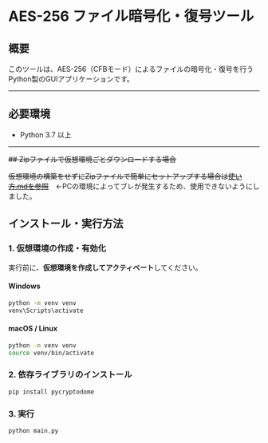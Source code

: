 # AES-256 ファイル暗号化・復号ツール

## 概要

このツールは、AES-256（CFBモード）によるファイルの暗号化・復号を行うPython製のGUIアプリケーションです。

---

## 必要環境

- Python 3.7 以上

---
~~## Zipファイルで仮想環境ごとダウンロードする場合~~

~~仮想環境の構築をせずにZipファイルで簡単にセットアップする場合は[使い方.mdを参照](./使い方.md)~~　←PCの環境によってブレが発生するため、使用できないようにしました。
## インストール・実行方法

### 1. 仮想環境の作成・有効化

実行前に、**仮想環境を作成してアクティベート**してください。  

#### Windows
```bash
python -m venv venv
venv\Scripts\activate
```

#### macOS / Linux
```bash
python -m venv venv
source venv/bin/activate
```

### 2. 依存ライブラリのインストール

```bash
pip install pycryptodome
```

### 3. 実行

```bash
python main.py
```
